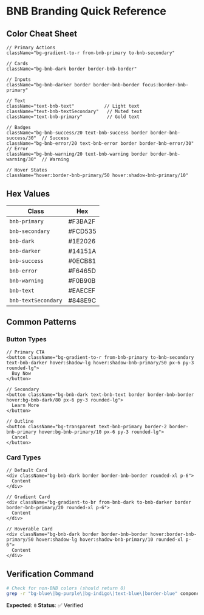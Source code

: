 # BNB Branding Quick Reference

## Color Cheat Sheet

```tsx
// Primary Actions
className="bg-gradient-to-r from-bnb-primary to-bnb-secondary"

// Cards
className="bg-bnb-dark border border-bnb-border"

// Inputs
className="bg-bnb-darker border border-bnb-border focus:border-bnb-primary"

// Text
className="text-bnb-text"           // Light text
className="text-bnb-textSecondary"   // Muted text
className="text-bnb-primary"         // Gold text

// Badges
className="bg-bnb-success/20 text-bnb-success border border-bnb-success/30"  // Success
className="bg-bnb-error/20 text-bnb-error border border-bnb-error/30"        // Error
className="bg-bnb-warning/20 text-bnb-warning border border-bnb-warning/30"  // Warning

// Hover States
className="hover:border-bnb-primary/50 hover:shadow-bnb-primary/10"
```

## Hex Values

| Class | Hex |
|-------|-----|
| `bnb-primary` | #F3BA2F |
| `bnb-secondary` | #FCD535 |
| `bnb-dark` | #1E2026 |
| `bnb-darker` | #14151A |
| `bnb-success` | #0ECB81 |
| `bnb-error` | #F6465D |
| `bnb-warning` | #F0B90B |
| `bnb-text` | #EAECEF |
| `bnb-textSecondary` | #848E9C |

## Common Patterns

### Button Types
```tsx
// Primary CTA
<button className="bg-gradient-to-r from-bnb-primary to-bnb-secondary text-bnb-darker hover:shadow-lg hover:shadow-bnb-primary/50 px-6 py-3 rounded-lg">
  Buy Now
</button>

// Secondary
<button className="bg-bnb-dark text-bnb-text border border-bnb-border hover:bg-bnb-dark/80 px-6 py-3 rounded-lg">
  Learn More
</button>

// Outline
<button className="bg-transparent text-bnb-primary border-2 border-bnb-primary hover:bg-bnb-primary/10 px-6 py-3 rounded-lg">
  Cancel
</button>
```

### Card Types
```tsx
// Default Card
<div className="bg-bnb-dark border border-bnb-border rounded-xl p-6">
  Content
</div>

// Gradient Card
<div className="bg-gradient-to-br from-bnb-dark to-bnb-darker border border-bnb-primary/20 rounded-xl p-6">
  Content
</div>

// Hoverable Card
<div className="bg-bnb-dark border border-bnb-border hover:border-bnb-primary/50 hover:shadow-lg hover:shadow-bnb-primary/10 rounded-xl p-6">
  Content
</div>
```

## Verification Command

```bash
# Check for non-BNB colors (should return 0)
grep -r "bg-blue\|bg-purple\|bg-indigo\|text-blue\|border-blue" components/ | wc -l
```

**Expected**: `0`
**Status**: ✅ Verified
